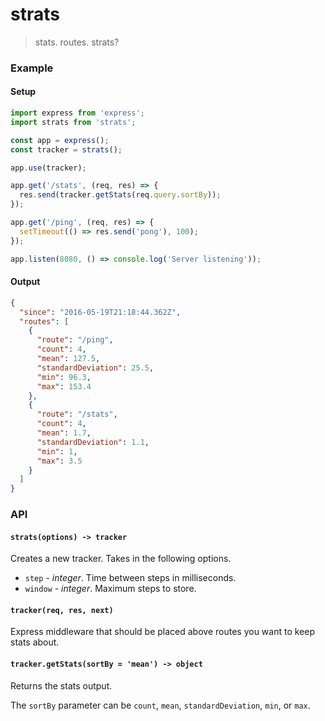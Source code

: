 # strats

> stats. routes. strats?

### Example

#### Setup
```js
import express from 'express';
import strats from 'strats';

const app = express();
const tracker = strats();

app.use(tracker);

app.get('/stats', (req, res) => {
  res.send(tracker.getStats(req.query.sortBy));
});

app.get('/ping', (req, res) => {
  setTimeout(() => res.send('pong'), 100);
});

app.listen(8080, () => console.log('Server listening'));
```

#### Output
```json
{
  "since": "2016-05-19T21:18:44.362Z",
  "routes": [
    {
      "route": "/ping",
      "count": 4,
      "mean": 127.5,
      "standardDeviation": 25.5,
      "min": 96.3,
      "max": 153.4
    },
    {
      "route": "/stats",
      "count": 4,
      "mean": 1.7,
      "standardDeviation": 1.1,
      "min": 1,
      "max": 3.5
    }
  ]
}
```

### API

#### `strats(options) -> tracker`
Creates a new tracker. Takes in the following options.
 * `step` - _integer_. Time between steps in milliseconds.
 * `window` - _integer_. Maximum steps to store.

#### `tracker(req, res, next)`
Express middleware that should be placed
above routes you want to keep stats about.

#### `tracker.getStats(sortBy = 'mean') -> object`
Returns the stats output.

The `sortBy` parameter can be `count`, `mean`, `standardDeviation`, `min`, or `max`.
